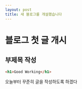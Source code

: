 ```yaml
---
layout: post
title: 새 블로그를 개설했습니다
---
```


# 블로그 첫 글 개시

## 부제목 작성

```html
<h1>Good Working</h1>
```

오늘부터 꾸준히 글을 작성하도록 하겠다
